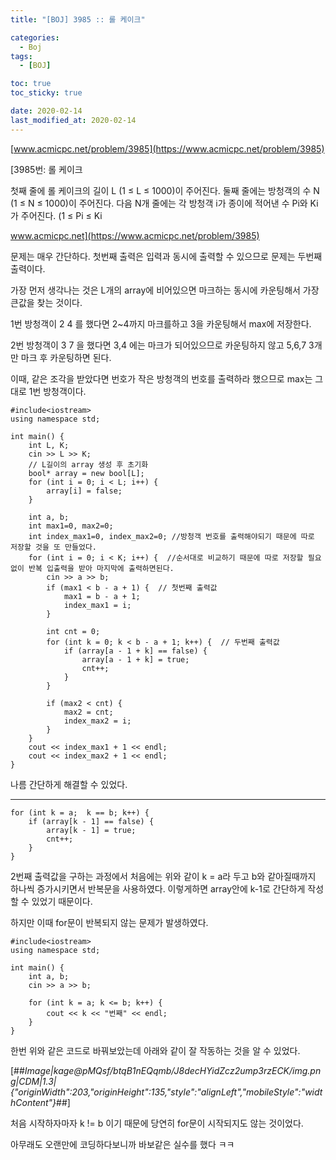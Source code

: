 ```yaml
---
title: "[BOJ] 3985 :: 롤 케이크"

categories:
  - Boj
tags:
  - [BOJ]

toc: true
toc_sticky: true

date: 2020-02-14
last_modified_at: 2020-02-14
---
```


[www.acmicpc.net/problem/3985](https://www.acmicpc.net/problem/3985)

[3985번: 롤 케이크

첫째 줄에 롤 케이크의 길이 L (1 ≤ L ≤ 1000)이 주어진다. 둘째 줄에는 방청객의 수 N (1 ≤ N ≤ 1000)이 주어진다. 다음 N개 줄에는 각 방청객 i가 종이에 적어낸 수 Pi와 Ki가 주어진다. (1 ≤ Pi ≤ Ki

www.acmicpc.net](https://www.acmicpc.net/problem/3985)

문제는 매우 간단하다. 첫번째 출력은 입력과 동시에 출력할 수 있으므로 문제는 두번째 출력이다.

가장 먼저 생각나는 것은 L개의 array에 비어있으면 마크하는 동시에 카운팅해서 가장 큰값을 찾는 것이다.

1번 방청객이 2 4 를 했다면 2~4까지 마크를하고 3을 카운팅해서 max에 저장한다.

2번 방청객이 3 7 을 했다면 3,4 에는 마크가 되어있으므로 카운팅하지 않고 5,6,7 3개만 마크 후 카운팅하면 된다.

이때, 같은 조각을 받았다면 번호가 작은 방청객의 번호를 출력하라 했으므로 max는 그대로 1번 방청객이다.

```
#include<iostream>
using namespace std;

int main() {
	int L, K;
	cin >> L >> K;
	// L길이의 array 생성 후 초기화
	bool* array = new bool[L];
	for (int i = 0; i < L; i++) {
		array[i] = false;
	}

	int a, b;
	int max1=0, max2=0;
	int index_max1=0, index_max2=0; //방청객 번호를 출력해야되기 때문에 따로 저장할 것을 또 만들었다.
	for (int i = 0; i < K; i++) {  //순서대로 비교하기 때문에 따로 저장할 필요없이 반복 입출력을 받아 마지막에 출력하면된다.
		cin >> a >> b;
		if (max1 < b - a + 1) {  // 첫번째 출력값
			max1 = b - a + 1;
			index_max1 = i;
		}

		int cnt = 0;
		for (int k = 0; k < b - a + 1; k++) {  // 두번째 출력값
			if (array[a - 1 + k] == false) {
				array[a - 1 + k] = true;
				cnt++;
			}
		}

		if (max2 < cnt) {
			max2 = cnt;
			index_max2 = i;
		}
	}
	cout << index_max1 + 1 << endl;
	cout << index_max2 + 1 << endl;
}
```

나름 간단하게 해결할 수 있었다.

---

```
for (int k = a;  k == b; k++) {
	if (array[k - 1] == false) {
		array[k - 1] = true;
		cnt++;
	}
}
```

2번째 출력값을 구하는 과정에서 처음에는 위와 같이 k = a라 두고 b와 같아질때까지 하나씩 증가시키면서 반복문을 사용하였다. 이렇게하면 array안에 k-1로 간단하게 작성할 수 있었기 때문이다.

하지만 이때 for문이 반복되지 않는 문제가 발생하였다.

```
#include<iostream>
using namespace std;

int main() {
	int a, b;
	cin >> a >> b;

	for (int k = a; k <= b; k++) {
		cout << k << "번째" << endl;
	}
}
```

한번 위와 같은 코드로 바꿔보았는데 아래와 같이 잘 작동하는 것을 알 수 있었다.

[##_Image|kage@pMQsf/btqB1nEQqmb/J8decHYidZcz2ump3rzECK/img.png|CDM|1.3|{"originWidth":203,"originHeight":135,"style":"alignLeft","mobileStyle":"widthContent"}_##]

처음 시작하자마자 k != b 이기 때문에 당연히 for문이 시작되지도 않는 것이었다.

아무래도 오랜만에 코딩하다보니까 바보같은 실수를 했다 ㅋㅋ
